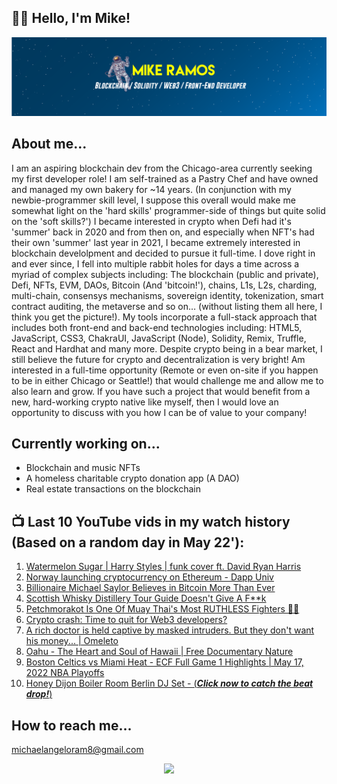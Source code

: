 ## 🙋‍♂️ Hello, I'm Mike! 
![](ResumeBanner_Mramos.png)

## About me...
I am an aspiring blockchain dev from the Chicago-area currently seeking my first developer role! I am self-trained as a Pastry Chef and have owned and managed my own bakery for ~14 years.  (In conjunction with my newbie-programmer skill level, I suppose this overall would make me somewhat light on the 'hard skills' programmer-side of things but quite solid on the 'soft skills?') I became interested in crypto when Defi had it's 'summer' back in 2020 and from then on, and especially when NFT's had their own 'summer' last year in 2021, I became extremely interested in blockchain develolpment and decided to pursue it full-time. I dove right in and ever since, I fell into multiple rabbit holes for days a time across a myriad of complex subjects including: The blockchain (public and private), Defi, NFTs, EVM, DAOs, Bitcoin (And 'bitcoin!'), chains, L1s, L2s, charding, multi-chain, consensys mechanisms, sovereign identity, tokenization, smart contract auditing, the metaverse and so on… (without listing them all here, I think you get the picture!).  My tools incorporate a full-stack approach that includes both front-end and back-end technologies including: HTML5, JavaScript, CSS3, ChakraUI, JavaScript (Node), Solidity, Remix, Truffle, React and Hardhat and many more.  Despite crypto being in a bear market, I still believe the future for crypto and decentralization is very bright!  Am interested in a full-time opportunity (Remote or even on-site if you happen to be in either Chicago or Seattle!) that would challenge me and allow me to also learn and grow.  If you have such a project that would benefit from a new, hard-working crypto native like myself, then I would love an opportunity to discuss with you how I can be of value to your company!

## Currently working on...
- Blockchain and music NFTs
- A homeless charitable crypto donation app (A DAO)
- Real estate transactions on the blockchain

## 📺 Last 10 YouTube vids in my watch history (Based on a random day in May 22'):
1. [Watermelon Sugar | Harry Styles | funk cover ft. David Ryan Harris](https://www.youtube.com/watch?v=tanVL0UY_jw)
2. [Norway launching cryptocurrency on Ethereum - Dapp Univ](https://www.youtube.com/watch?v=yc3zSl8GrqY&t=55s)
3. [Billionaire Michael Saylor Believes in Bitcoin More Than Ever](https://www.youtube.com/watch?v=B2DDOyqRltg)
4. [Scottish Whisky Distillery Tour Guide Doesn't Give A F**k](https://www.youtube.com/watch?v=1HDBSm2s18s&t=19s)
5. [Petchmorakot Is One Of Muay Thai's Most RUTHLESS Fighters 🤯🥶](https://www.youtube.com/watch?v=B1LyRaT0D1U)
6. [Crypto crash: Time to quit for Web3 developers?](https://www.youtube.com/watch?v=UhjgxWmo5GE&t=191s)
7. [A rich doctor is held captive by masked intruders. But they don't want his money... | Omeleto](https://www.youtube.com/watch?v=ItaZ0hfi1FI)
8. [Oahu - The Heart and Soul of Hawaii | Free Documentary Nature](https://www.youtube.com/watch?v=ZAkyMUWy_ec)
9. [Boston Celtics vs Miami Heat - ECF Full Game 1 Highlights | May 17, 2022 NBA Playoffs](https://www.youtube.com/watch?v=Nsh445ZnkRY)
10. [Honey Dijon Boiler Room Berlin DJ Set - (***Click now to catch the beat drop!***)](https://youtu.be/SCFno0V0Fe0?t=1522)

## How to reach me...
michaelangeloram8@gmail.com


<div id="header" align="center">
  <img src="https://media.giphy.com/media/M9gbBd9nbDrOTu1Mqx/giphy.gif" width="100"/>
</div>

<!--
**OrangeDeuce/OrangeDeuce** is a ✨ _special_ ✨ repository because its `README.md` (this file) appears on your GitHub profile.

Here are some ideas to get you started:

- 🔭 I’m currently working on ...
- 🌱 I’m currently learning ...
- 👯 I’m looking to collaborate on ...
- 🤔 I’m looking for help with ...
- 💬 Ask me about ...
- 📫 How to reach me: ...
- 😄 Pronouns: ...
- ⚡ Fun fact: ...
-->
